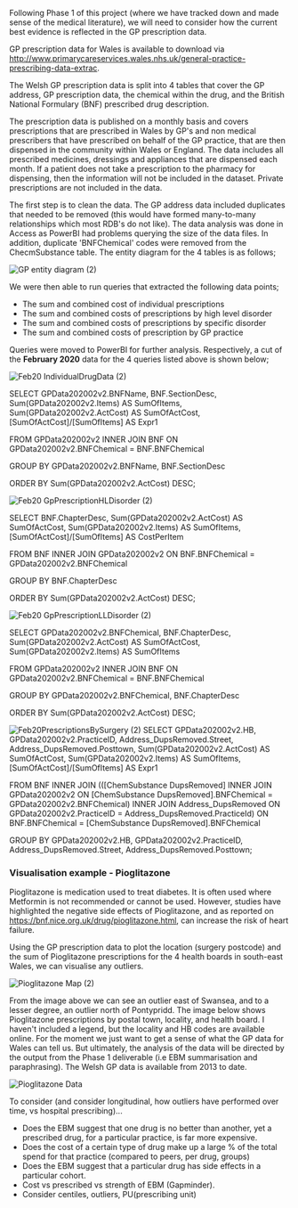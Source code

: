 Following Phase 1 of this project (where we have tracked down and made sense of the medical literature), we will need to consider how the current best evidence is reflected in the GP prescription data.  

GP prescription data for Wales is available to download via http://www.primarycareservices.wales.nhs.uk/general-practice-prescribing-data-extrac.  

The Welsh GP prescription data is split into 4 tables that cover the GP address, GP prescription data, the chemical within the drug, and the British National Formulary (BNF) prescribed drug description.

The prescription data is published on a monthly basis and covers prescriptions that are prescribed in Wales by GP's and non medical prescribers that have prescribed on behalf of the GP practice, that are then dispensed in the community within Wales or England. The data includes all prescribed medicines, dressings and appliances that are dispensed each month. If a patient does not take a prescription to the pharmacy for dispensing, then the information will not be included in the dataset. Private prescriptions are not included in the data.

The first step is to clean the data.  The GP address data included duplicates that needed to be removed (this would have formed many-to-many relationships which most RDB's do not like).  The data analysis was done in Access as PowerBI had problems querying the size of the data files.  In addition, duplicate 'BNFChemical' codes were removed from the ChecmSubstance table.  The entity diagram for the 4 tables is as follows;

![GP entity diagram (2)](https://user-images.githubusercontent.com/45914355/83583230-af3ebf80-a53b-11ea-8346-9cae53fc5412.png)

We were then able to run queries that extracted the following data points;
- The sum and combined cost of individual prescriptions
- The sum and combined costs of prescriptions by high level disorder
- The sum and combined costs of prescriptions by specific disorder
- The sum and combined costs of prescription by GP practice

Queries were moved to PowerBI for further analysis.  Respectively, a cut of the **February 2020** data for the 4 queries listed above is shown below;

![Feb20 IndividualDrugData (2)](https://user-images.githubusercontent.com/45914355/83693253-a8708500-a5ed-11ea-9def-00a06e9b66c5.png)

SELECT GPData202002v2.BNFName, BNF.SectionDesc, Sum(GPData202002v2.Items) AS SumOfItems, Sum(GPData202002v2.ActCost) AS SumOfActCost, [SumOfActCost]/[SumOfItems] AS Expr1

FROM GPData202002v2 INNER JOIN BNF ON GPData202002v2.BNFChemical = BNF.BNFChemical

GROUP BY GPData202002v2.BNFName, BNF.SectionDesc

ORDER BY Sum(GPData202002v2.ActCost) DESC;

![Feb20 GpPrescriptionHLDisorder (2)](https://user-images.githubusercontent.com/45914355/83693632-5ed46a00-a5ee-11ea-998a-df0a17dce3d0.png)

SELECT BNF.ChapterDesc, Sum(GPData202002v2.ActCost) AS SumOfActCost, Sum(GPData202002v2.Items) AS SumOfItems, [SumOfActCost]/[SumOfItems] AS CostPerItem

FROM BNF INNER JOIN GPData202002v2 ON BNF.BNFChemical = GPData202002v2.BNFChemical

GROUP BY BNF.ChapterDesc

ORDER BY Sum(GPData202002v2.ActCost) DESC;

![Feb20 GpPrescriptionLLDisorder (2)](https://user-images.githubusercontent.com/45914355/83693850-c8ed0f00-a5ee-11ea-8df3-0e4e6c8c5c2b.png)

SELECT GPData202002v2.BNFChemical, BNF.ChapterDesc, Sum(GPData202002v2.ActCost) AS SumOfActCost, Sum(GPData202002v2.Items) AS SumOfItems

FROM GPData202002v2 INNER JOIN BNF ON GPData202002v2.BNFChemical = BNF.BNFChemical

GROUP BY GPData202002v2.BNFChemical, BNF.ChapterDesc

ORDER BY Sum(GPData202002v2.ActCost) DESC;

![Feb20PrescriptionsBySurgery (2)](https://user-images.githubusercontent.com/45914355/83693951-06519c80-a5ef-11ea-9e07-b7360c464bbd.png)
SELECT GPData202002v2.HB, GPData202002v2.PracticeID, Address_DupsRemoved.Street, Address_DupsRemoved.Posttown, Sum(GPData202002v2.ActCost) AS SumOfActCost, Sum(GPData202002v2.Items) AS SumOfItems, [SumOfActCost]/[SumOfItems] AS Expr1

FROM BNF INNER JOIN (([ChemSubstance DupsRemoved] INNER JOIN GPData202002v2 ON [ChemSubstance DupsRemoved].BNFChemical = GPData202002v2.BNFChemical) INNER JOIN Address_DupsRemoved ON GPData202002v2.PracticeID = Address_DupsRemoved.PracticeId) ON BNF.BNFChemical = [ChemSubstance DupsRemoved].BNFChemical

GROUP BY GPData202002v2.HB, GPData202002v2.PracticeID, Address_DupsRemoved.Street, Address_DupsRemoved.Posttown;

### Visualisation example - Pioglitazone

Pioglitazone is medication used to treat diabetes.  It is often used where Metformin is not recommended or cannot be used.  However, studies have highlighted the negative side effects of Pioglitazone, and as reported on https://bnf.nice.org.uk/drug/pioglitazone.html, can increase the risk of heart failure.  

Using the GP prescription data to plot the location (surgery postcode) and the sum of Pioglitazone prescriptions for the 4 health boards in south-east Wales, we can visualise any outliers.

![Pioglitazone Map (2)](https://user-images.githubusercontent.com/45914355/83822702-b3004c80-a6c9-11ea-8deb-e5b4e8842a8b.png)

From the image above we can see an outlier east of Swansea, and to a lesser degree, an outlier north of Pontypridd.  The image below shows Pioglitazone prescriptions by postal town, locality, and health board. I haven't included a legend, but the locality and HB codes are available online.  For the moment we just want to get a sense of what the GP data for Wales can tell us.  But ultimately, the analysis of the data will be directed by the output from the Phase 1 deliverable (i.e EBM summarisation and paraphrasing).  The Welsh GP data is available from 2013 to date.

![Pioglitazone Data](https://user-images.githubusercontent.com/45914355/83826858-e1375980-a6d4-11ea-8c92-e83927c5f87a.png)

To consider (and consider longitudinal, how outliers have performed over time, vs hospital prescribing)...
- Does the EBM suggest that one drug is no better than another, yet a prescribed drug, for a particular practice, is far more expensive.
- Does the cost of a certain type of drug make up a large % of the total spend for that practice (compared to peers, per drug, groups)
- Does the EBM suggest that a particular drug has side effects in a particular cohort.
- Cost vs prescribed vs strength of EBM (Gapminder).
- Consider centiles, outliers, PU(prescribing unit)
